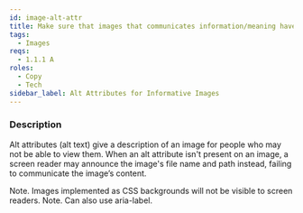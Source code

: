 ```yaml
---
id: image-alt-attr
title: Make sure that images that communicates information/meaning have an alt attribute
tags:
  - Images
reqs:
  - 1.1.1 A
roles:
  - Copy
  - Tech
sidebar_label: Alt Attributes for Informative Images
---
```


### Description

Alt attributes (alt text) give a description of an image for people who may not be able to view them. When an alt attribute isn't present on an image, a screen reader may announce the image's file name and path instead, failing to communicate the image’s content.

Note. Images implemented as CSS backgrounds will not be visible to screen readers.
Note. Can also use aria-label.
